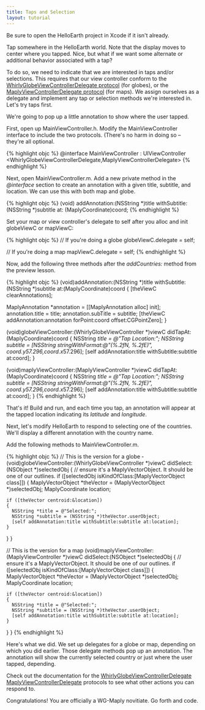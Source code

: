 ```yaml
---
title: Taps and Selection
layout: tutorial
---
```


Be sure to open the HelloEarth project in Xcode if it isn't already.

Tap somewhere in the HelloEarth world. Note that the display moves to center where you tapped. Nice, but what if we want some alternate or additional behavior associated with a tap?

To do so, we need to indicate that we are interested in taps and/or selections. This requires that our view controller conform to the [WhirlyGlobeViewControllerDelegate protocol](http://mousebird.github.io/WhirlyGlobe/documentation/2_3/Protocols/WhirlyGlobeViewControllerDelegate.html) (for globes), or the [MaplyViewControllerDelegate protocol](http://mousebird.github.io/WhirlyGlobe/documentation/2_3/Protocols/MaplyViewControllerDelegate.html) (for maps).  We assign ourselves as a delegate and implement any tap or selection methods we're interested in. Let's try taps first.

We're going to pop up a little annotation to show where the user tapped.

First, open up MainViewController.h. Modify the MainViewController interface to include the two protocols. (There's no harm in doing so – they're all optional.

{% highlight objc %}
@interface MainViewController : UIViewController <WhirlyGlobeViewControllerDelegate,MaplyViewControllerDelegate>
{% endhighlight %}

Next, open MainViewController.m. Add a new private method in the _@interface_ section to create an annotation with a given title, subtitle, and location.  We can use this with both map and globe.

{% highlight objc %}
­(void) addAnnotation:(NSString *)title withSubtitle:(NSString *)subtitle at: (MaplyCoordinate)coord;
{% endhighlight %}

Set your map or view controller's delegate to self after you alloc and init globeViewC or mapViewC:

{% highlight objc %}
// If you're doing a globe
globeViewC.delegate = self;

// If you're doing a map
mapViewC.delegate = self;
{% endhighlight %}

Now, add the following three methods after the _addCountries:_ method from the preview lesson.

{% highlight objc %}
­(void)addAnnotation:(NSString *)title withSubtitle:(NSString *)subtitle at:(MaplyCoordinate)coord
{
  [theViewC clearAnnotations];

  MaplyAnnotation *annotation = [[MaplyAnnotation alloc] init];
  annotation.title = title;
  annotation.subTitle = subtitle;
  [theViewC addAnnotation:annotation forPoint:coord offset:CGPointZero];
}

­(void)globeViewController:(WhirlyGlobeViewController *)viewC didTapAt:(MaplyCoordinate)coord
{
  NSString *title = @"Tap Location:";
  NSString *subtitle = [NSString stringWithFormat:@"(%.2fN, %.2fE)", coord.y*57.296,coord.x*57.296];
  [self addAnnotation:title withSubtitle:subtitle at:coord];
}

­(void)maplyViewController:(MaplyViewController *)viewC didTapAt:(MaplyCoordinate)coord
{
  NSString *title = @"Tap Location:";
  NSString *subtitle = [NSString stringWithFormat:@"(%.2fN, %.2fE)", coord.y*57.296,coord.x*57.296];
  [self addAnnotation:title withSubtitle:subtitle at:coord];
}
{% endhighlight %}

That's it! Build and run, and each time you tap, an annotation will appear at the tapped location indicating its _latitude_ and _longitude_.

Next, let's modify HelloEarth to respond to selecting one of the countries. We'll display a different annotation with the country name. 

Add the following methods to MainViewController.m.

{% highlight objc %}
// This is the version for a globe
­(void)globeViewController:(WhirlyGlobeViewController *)viewC didSelect:(NSObject *)selectedObj
{
  // ensure it's a MaplyVectorObject. It should be one of our outlines.
  if ([selectedObj isKindOfClass:[MaplyVectorObject class]])
  {
    MaplyVectorObject *theVector = (MaplyVectorObject *)selectedObj;
    MaplyCoordinate location;
    
    if ([theVector centroid:&location])
    {
      NSString *title = @"Selected:";
      NSString *subtitle = (NSString *)theVector.userObject;
      [self addAnnotation:title withSubtitle:subtitle at:location];
    }
  }
}

// This is the version for a map
­(void)maplyViewController:(MaplyViewController *)viewC didSelect:(NSObject *)selectedObj
{
  // ensure it's a MaplyVectorObject. It should be one of our outlines.
  if ([selectedObj isKindOfClass:[MaplyVectorObject class]])
  {
    MaplyVectorObject *theVector = (MaplyVectorObject *)selectedObj;
    MaplyCoordinate location;
    
    if ([theVector centroid:&location])
    {
      NSString *title = @"Selected:";
      NSString *subtitle = (NSString *)theVector.userObject;
      [self addAnnotation:title withSubtitle:subtitle at:location];
    }
  }
}
{% endhighlight %}

Here's what we did.  We set up delegates for a globe or map, depending on which you did earlier.  Those delegate methods pop up an annotation.  The annotation will show the currently selected country or just where the user tapped, depending.

Check out the documentation for the [WhirlyGlobeViewControllerDelegate](http://mousebird.github.io/WhirlyGlobe/documentation/2_3/Protocols/WhirlyGlobeViewControllerDelegate.html) [MaplyViewControllerDelegate](http://mousebird.github.io/WhirlyGlobe/documentation/2_3/Protocols/MaplyViewControllerDelegate.html) protocols to see what other actions you can respond to.

Congratulations! You are officially a WG-­Maply novitiate. Go forth and code.

